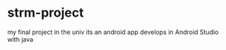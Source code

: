 # strm-project
 my final project in the univ
 its an android app develops in Android Studio with java
